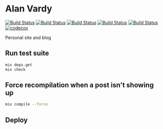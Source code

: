 # Alan Vardy

[![Build Status](https://github.com/alanvardy/alan_vardy/workflows/Coveralls/badge.svg)](https://github.com/alanvardy/alan_vardy)
[![Build Status](https://github.com/alanvardy/alan_vardy/workflows/Cypress/badge.svg)](https://github.com/alanvardy/alan_vardy)
[![Build Status](https://github.com/alanvardy/alan_vardy/workflows/Dialyzer/badge.svg)](https://github.com/alanvardy/alan_vardy)
[![Build Status](https://github.com/alanvardy/alan_vardy/workflows/Credo/badge.svg)](https://github.com/alanvardy/alan_vardy)
[![Build Status](https://github.com/alanvardy/alan_vardy/workflows/Doctor/badge.svg)](https://github.com/alanvardy/alan_vardy)
[![codecov](https://codecov.io/gh/alanvardy/alan_vardy/branch/main/graph/badge.svg?token=P3O42SF7VJ)](https://codecov.io/gh/alanvardy/alan_vardy)

Personal site and blog

## Run test suite

```bash
mix deps.get
mix check
```

## Force recompilation when a post isn't showing up

```bash
mix compile --force
```

## Deploy

```
  
```
